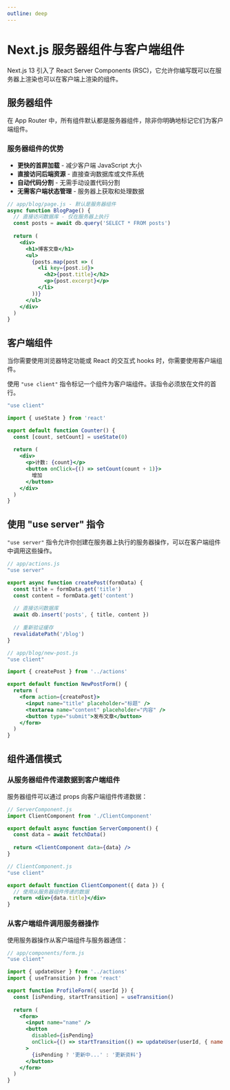 ```yaml
---
outline: deep
---
```


# Next.js 服务器组件与客户端组件

Next.js 13 引入了 React Server Components (RSC)，它允许你编写既可以在服务器上渲染也可以在客户端上渲染的组件。

## 服务器组件

在 App Router 中，所有组件默认都是服务器组件，除非你明确地标记它们为客户端组件。

### 服务器组件的优势

- **更快的首屏加载** - 减少客户端 JavaScript 大小
- **直接访问后端资源** - 直接查询数据库或文件系统
- **自动代码分割** - 无需手动设置代码分割
- **无需客户端状态管理** - 服务器上获取和处理数据

```jsx
// app/blog/page.js - 默认是服务器组件
async function BlogPage() {
  // 直接访问数据库 - 仅在服务器上执行
  const posts = await db.query('SELECT * FROM posts')
  
  return (
    <div>
      <h1>博客文章</h1>
      <ul>
        {posts.map(post => (
          <li key={post.id}>
            <h2>{post.title}</h2>
            <p>{post.excerpt}</p>
          </li>
        ))}
      </ul>
    </div>
  )
}
```

## 客户端组件

当你需要使用浏览器特定功能或 React 的交互式 hooks 时，你需要使用客户端组件。

使用 `"use client"` 指令标记一个组件为客户端组件。该指令必须放在文件的首行。

```jsx
"use client"

import { useState } from 'react'

export default function Counter() {
  const [count, setCount] = useState(0)
  
  return (
    <div>
      <p>计数: {count}</p>
      <button onClick={() => setCount(count + 1)}>
        增加
      </button>
    </div>
  )
}
```

## 使用 "use server" 指令

`"use server"` 指令允许你创建在服务器上执行的服务器操作，可以在客户端组件中调用这些操作。

```jsx
// app/actions.js
"use server"

export async function createPost(formData) {
  const title = formData.get('title')
  const content = formData.get('content')
  
  // 直接访问数据库
  await db.insert('posts', { title, content })
  
  // 重新验证缓存
  revalidatePath('/blog')
}
```

```jsx
// app/blog/new-post.js
"use client"

import { createPost } from '../actions'

export default function NewPostForm() {
  return (
    <form action={createPost}>
      <input name="title" placeholder="标题" />
      <textarea name="content" placeholder="内容" />
      <button type="submit">发布文章</button>
    </form>
  )
}
```

## 组件通信模式

### 从服务器组件传递数据到客户端组件

服务器组件可以通过 props 向客户端组件传递数据：

```jsx
// ServerComponent.js
import ClientComponent from './ClientComponent'

export default async function ServerComponent() {
  const data = await fetchData()
  
  return <ClientComponent data={data} />
}
```

```jsx
// ClientComponent.js
"use client"

export default function ClientComponent({ data }) {
  // 使用从服务器组件传递的数据
  return <div>{data.title}</div>
}
```

### 从客户端组件调用服务器操作

使用服务器操作从客户端组件与服务器通信：

```jsx
// app/components/form.js
"use client"

import { updateUser } from '../actions'
import { useTransition } from 'react'

export function ProfileForm({ userId }) {
  const [isPending, startTransition] = useTransition()
  
  return (
    <form>
      <input name="name" />
      <button
        disabled={isPending}
        onClick={() => startTransition(() => updateUser(userId, { name: 'New Name' }))}
      >
        {isPending ? '更新中...' : '更新资料'}
      </button>
    </form>
  )
}
``` 